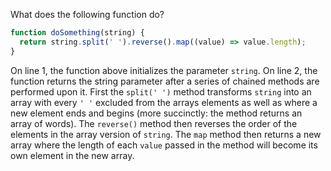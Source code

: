 What does the following function do?

```js
function doSomething(string) {
  return string.split(' ').reverse().map((value) => value.length);
}
```



On line 1, the function above initializes the parameter `string`. On line 2, the function returns the string parameter after a series of chained methods are performed upon it.  First the `split(' ')` method transforms `string` into an array with every `' '`  excluded from the arrays elements as well as where a new element ends and begins (more succinctly: the method returns an array of words).  The `reverse()` method then reverses the order of the elements in the array version of  `string`.  The `map` method then returns a new array where the length of each `value` passed in the method will become its own element in the new array.